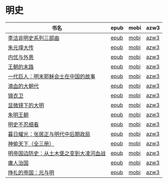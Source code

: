 # 明史

| 书名 | epub | mobi | azw3 |
| --- | --- | --- | --- |
| [李洁非明史系列三部曲](http://ct.dalanmei.com/f/31084289-570324150-78f994) | [epub](http://ct.dalanmei.com/f/31084289-570324150-78f994) | [mobi](http://ct.dalanmei.com/f/31084289-570154041-537774) | [azw3](http://ct.dalanmei.com/f/31084289-571394701-965a67) |
| [朱元璋大传](http://ct.dalanmei.com/f/31084289-572120079-bcdbc4) | [epub](http://ct.dalanmei.com/f/31084289-572120079-bcdbc4) | [mobi](http://ct.dalanmei.com/f/31084289-571651250-5cb65d) | [azw3](http://ct.dalanmei.com/f/31084289-572180173-e4c3b8) |
| [内忧与外患](http://ct.dalanmei.com/f/31084289-571803420-82ad0a) | [epub](http://ct.dalanmei.com/f/31084289-571803420-82ad0a) | [mobi](http://ct.dalanmei.com/f/31084289-571533688-f4bfce) | [azw3](http://ct.dalanmei.com/f/31084289-572195336-49b849) |
| [王朝的末路](http://ct.dalanmei.com/f/31084289-571803803-48a8f3) | [epub](http://ct.dalanmei.com/f/31084289-571803803-48a8f3) | [mobi](http://ct.dalanmei.com/f/31084289-571533981-c37dee) | [azw3](http://ct.dalanmei.com/f/31084289-572195413-47e010) |
| [一代巨人：明末耶稣会士在中国的故事](http://ct.dalanmei.com/f/31084289-571778994-8fd6d7) | [epub](http://ct.dalanmei.com/f/31084289-571778994-8fd6d7) | [mobi](http://ct.dalanmei.com/f/31084289-571522451-eac5fa) | [azw3](http://ct.dalanmei.com/f/31084289-571974853-701b2d) |
| [滴血的大朝代](http://ct.dalanmei.com/f/31084289-571779169-b4bf1f) | [epub](http://ct.dalanmei.com/f/31084289-571779169-b4bf1f) | [mobi](http://ct.dalanmei.com/f/31084289-571522608-e76f0e) | [azw3](http://ct.dalanmei.com/f/31084289-571974995-309884) |
| [锦衣卫](http://ct.dalanmei.com/f/31084289-571806559-197178) | [epub](http://ct.dalanmei.com/f/31084289-571806559-197178) | [mobi](http://ct.dalanmei.com/f/31084289-571538437-db15b6) | [azw3](http://ct.dalanmei.com/f/31084289-571991770-021634) |
| [显微镜下的大明](http://ct.dalanmei.com/f/31084289-571808416-ab7212) | [epub](http://ct.dalanmei.com/f/31084289-571808416-ab7212) | [mobi](http://ct.dalanmei.com/f/31084289-571540706-86e012) | [azw3](http://ct.dalanmei.com/f/31084289-572009893-f21551) |
| [朱明王朝](None) | [epub](None) | [mobi](None) | [azw3](None) |
| [明史不忍细看](http://ct.dalanmei.com/f/31084289-571819967-2a7665) | [epub](http://ct.dalanmei.com/f/31084289-571819967-2a7665) | [mobi](http://ct.dalanmei.com/f/31084289-571548597-4146c9) | [azw3](http://ct.dalanmei.com/f/31084289-572058565-32f883) |
| [暮日耀光：张居正与明代中后期政局](http://ct.dalanmei.com/f/31084289-571781044-d8e643) | [epub](http://ct.dalanmei.com/f/31084289-571781044-d8e643) | [mobi](http://ct.dalanmei.com/f/31084289-571526166-990b10) | [azw3](http://ct.dalanmei.com/f/31084289-571880851-0490ec) |
| [神偷天下（全三册）](None) | [epub](None) | [mobi](None) | [azw3](None) |
| [明帝国边防史：从土木堡之变到大凌河血战](None) | [epub](None) | [mobi](None) | [azw3](None) |
| [庸人治国](None) | [epub](None) | [mobi](None) | [azw3](None) |
| [挣扎的帝国：元与明](None) | [epub](None) | [mobi](None) | [azw3](None) |
